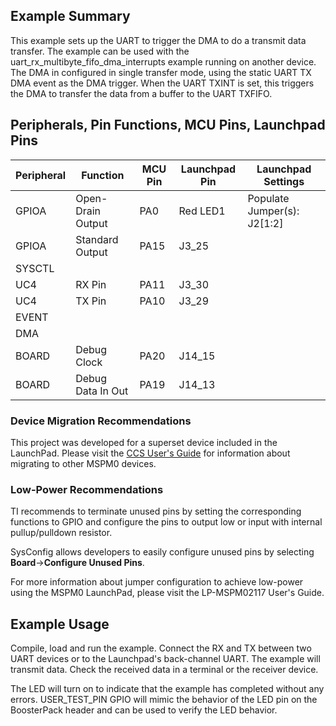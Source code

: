 ## Example Summary

This example sets up the UART to trigger the DMA to do a transmit data transfer.
The example can be used with the uart_rx_multibyte_fifo_dma_interrupts example running on another device.
The DMA in configured in single transfer mode, using the static UART TX DMA event as the DMA trigger.
When the UART TXINT is set, this triggers the DMA to transfer the data from a buffer to the UART TXFIFO.

## Peripherals, Pin Functions, MCU Pins, Launchpad Pins
| Peripheral | Function | MCU Pin | Launchpad Pin | Launchpad Settings |
| --- | --- | --- | --- | --- |
| GPIOA | Open-Drain Output | PA0 | Red LED1 | Populate Jumper(s): J2[1:2] |
| GPIOA | Standard Output | PA15 | J3_25 |
| SYSCTL |  |  |  |  |
| UC4 | RX Pin | PA11 | J3_30 |  |
| UC4 | TX Pin | PA10 | J3_29 |  |
| EVENT |  |  |  |  |
| DMA |  |  |  |  |
| BOARD | Debug Clock | PA20 | J14_15 |  |
| BOARD | Debug Data In Out | PA19 | J14_13 |  |

### Device Migration Recommendations
This project was developed for a superset device included in the LaunchPad. Please
visit the [CCS User's Guide](https://software-dl.ti.com/msp430/esd/MSPM0-SDK/latest/docs/english/tools/ccs_ide_guide/doc_guide/doc_guide-srcs/ccs_ide_guide.html#sysconfig-project-migration)
for information about migrating to other MSPM0 devices.

### Low-Power Recommendations
TI recommends to terminate unused pins by setting the corresponding functions to
GPIO and configure the pins to output low or input with internal
pullup/pulldown resistor.

SysConfig allows developers to easily configure unused pins by selecting **Board**→**Configure Unused Pins**.

For more information about jumper configuration to achieve low-power using the
MSPM0 LaunchPad, please visit the LP-MSPM02117 User's Guide.

## Example Usage
Compile, load and run the example.
Connect the RX and TX between two UART devices or to the Launchpad's back-channel UART.
The example will transmit data.
Check the received data in a terminal or the receiver device.

The LED will turn on to indicate that the example has completed without any errors.
USER_TEST_PIN GPIO will mimic the behavior of the LED pin on the BoosterPack
header and can be used to verify the LED behavior.
